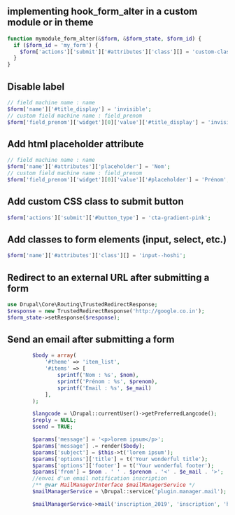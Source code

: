 ## implementing hook_form_alter in a custom module or in theme
```php
function mymodule_form_alter(&$form, &$form_state, $form_id) {
  if ($form_id = 'my_form') {
    $form['actions']['submit']['#attributes']['class'][] = 'custom-class';
  }
}
```

## Disable label
```php
// field machine name : name 
$form['name']['#title_display'] = 'invisible';
// custom field machine name : field_prenom 
$form['field_prenom']['widget'][0]['value']['#title_display'] = 'invisible';
```
## Add html placeholder attribute
```php
// field machine name : name 
$form['name']['#attributes']['placeholder'] = 'Nom';
// custom field machine name : field_prenom 
$form['field_prenom']['widget'][0]['value']['#placeholder'] = 'Prénom';
```

## Add custom CSS class to submit button
```php
$form['actions']['submit']['#button_type'] = 'cta-gradient-pink';
```

## Add classes to form elements (input, select, etc.)
```php
$form['name']['#attributes']['class'][] = 'input--hoshi';
```

## Redirect to an external URL after submitting a form
```php
use Drupal\Core\Routing\TrustedRedirectResponse;
$response = new TrustedRedirectResponse('http://google.co.in');
$form_state->setResponse($response);
```

## Send an email after submitting a form
```php
        $body = array(
            '#theme' => 'item_list',
            '#items' => [
                sprintf('Nom : %s', $nom),
                sprintf('Prénom : %s', $prenom),
                sprintf('Email : %s', $e_mail)
            ],
        );

        $langcode = \Drupal::currentUser()->getPreferredLangcode();
        $reply = NULL;
        $send = TRUE;

        $params['message'] = '<p>lorem ipsum</p>';
        $params['message'] .= render($body);
        $params['subject'] = $this->t('lorem ipsum');
        $params['options']['title'] = t('Your wonderful title');
        $params['options']['footer'] = t('Your wonderful footer');
        $params['from'] = $nom . ' ' . $prenom . '<' . $e_mail . '>';
        //envoi d'un email notification inscription
        /** @var MailManagerInterface $mailManagerService */
        $mailManagerService = \Drupal::service('plugin.manager.mail');

        $mailManagerService->mail('inscription_2019', 'inscription', 'hello@mail.fr', $langcode, $params, $reply, $send);
```

